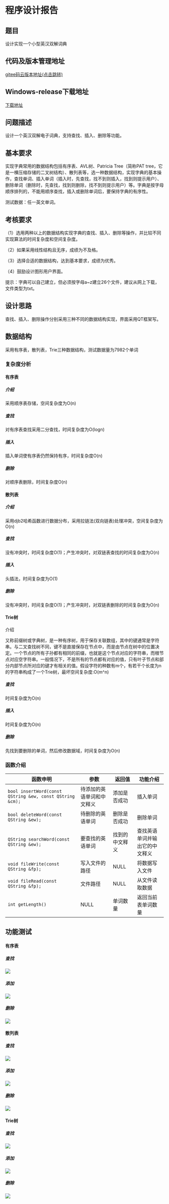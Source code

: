 # 程序设计报告


## 题目

设计实现一个小型英汉双解词典

## 代码及版本管理地址

[gitee码云版本地址(点击跳转)](https://gitee.com/wu_wen_yi/english-chinese-dictionary)

## Windows-release下载地址

[下载地址](https://gitee.com/wu_wen_yi/english-chinese-dictionary/raw/master/src/dictrealse.rar)

## **问题描述**

设计一个英汉双解电子词典，支持查找、插入、删除等功能。

## **基本要求**

实现字典常用的数据结构包括有序表、AVL树、Patricia Tree（简称PAT tree，它是一棵压缩存储的二叉树结构）、散列表等，选一种数据结构，实现字典的基本操作，查找单词、插入单词（插入时，先查找，找不到则插入，找到则提示用户）、删除单词（删除时，先查找，找到则删除，找不到则提示用户）等。字典是按字母顺序排列的，不能用顺序查找，插入或删除单词后，要保持字典的有序性。

测试数据：任一英文单词。

## **考核要求**

（1）选用两种以上的数据结构实现字典的查找、插入、删除等操作，并比较不同实现算法的时间复杂度和空间复杂度。

（2）如果采用线性结构且无序，成绩为不及格。

（3）选择合适的数据结构，达到基本要求，成绩为优秀。

（4）鼓励设计图形用户界面。

提示：字典可以自己建立，但必须按字母a~z建立26个文件，建议从网上下载，文件类型为txt。

## 设计思路

查找、插入、删除操作分别采用三种不同的数据结构实现，界面采用QT框架写。

## 数据结构

采用有序表，散列表，Trie三种数据结构，测试数据量为7982个单词

### 复杂度分析

#### 有序表

##### 介绍

采用顺序表存储，空间复杂度为O(n)

##### 查找

对有序表查找采用二分查找，时间复杂度为O(logn)

##### 插入

插入单词使有序表仍然保持有序，时间复杂度O(n)

##### 删除

对顺序表删除，时间复杂度O(n)

#### 散列表

##### 介绍

采用djb2哈希函数进行数据分布，采用拉链法(双向链表)处理冲突，空间复杂度为O(n)

##### 查找

没有冲突时，时间复杂度O(1)；产生冲突时，对双链表查找的时间复杂度为O(n)

##### 插入

头插法，时间复杂度为O(1)

##### 删除

没有冲突时，时间复杂度O(1)；产生冲突时，对双链表删除的时间复杂度为O(n)

#### Trie树

介绍

又称前缀树或字典树，是一种有序树，用于保存关联数组，其中的键通常是字符串。与二叉查找树不同，键不是直接保存在节点中，而是由节点在树中的位置决定。一个节点的所有子孙都有相同的前缀，也就是这个节点对应的字符串，而根节点对应空字符串。一般情况下，不是所有的节点都有对应的值，只有叶子节点和部分内部节点所对应的键才有相关的值。假设字符的种数有m个，有若干个长度为n的字符串构成了一个Trie树，最坏空间复杂度:O(m^n)

##### 查找

时间复杂度为O(n)

##### 插入

时间复杂度为O(n)

##### 删除

先找到要删除的单词，然后修改数据域，时间复杂度为O(n)

### 函数介绍

| 函数申明                                                 | 参数                       | 返回值         | 功能介绍                       |
| -------------------------------------------------------- | -------------------------- | -------------- | ------------------------------ |
| `bool insertWord(const QString &ew, const QString &cm);` | 待添加的英语单词和中文释义 | 添加是否成功   | 插入单词                       |
| `bool deleteWord(const QString &ew);`                    | 待删除的英语单词           | 删除是否成功   | 删除单词                       |
| `QString searchWord(const QString &ew);`                 | 要查找的英语单词           | 找到的中文释义 | 查找英语单词并输出它的中文释义 |
| `void fileWrite(const QString &fp);`                     | 写入文件的路径             | NULL           | 将数据写入文件                 |
| `void fileRead(const QString &fp);`                      | 文件路径                   | NULL           | 从文件读取数据                 |
| `int getLength()`                                        | NULL                       | 单词数量       | 返回当前表单词数量             |

## 功能测试

#### 有序表

##### 查找

![](https://gitee.com/wu_wen_yi/english-chinese-dictionary/raw/master/src/image/有序表查找.PNG)

##### 添加

![](https://gitee.com/wu_wen_yi/english-chinese-dictionary/raw/master/src/image/有序表添加.PNG)

##### 删除

![](https://gitee.com/wu_wen_yi/english-chinese-dictionary/raw/master/src/image/有序表删除.PNG)

#### 散列表

##### 查找

![](https://gitee.com/wu_wen_yi/english-chinese-dictionary/raw/master/src/image/散列表查找.PNG)

##### 添加

![](https://gitee.com/wu_wen_yi/english-chinese-dictionary/raw/master/src/image/散列表添加.PNG)

##### 删除

![](https://gitee.com/wu_wen_yi/english-chinese-dictionary/raw/master/src/image/散列表删除.PNG)

#### Trie树

##### 查找

![](https://gitee.com/wu_wen_yi/english-chinese-dictionary/raw/master/src/image/Trie%E6%A0%91%E6%9F%A5%E6%89%BE.PNG)

##### 添加

![](https://gitee.com/wu_wen_yi/english-chinese-dictionary/raw/master/src/image/Trie%E6%A0%91%E6%B7%BB%E5%8A%A0.PNG)

##### 删除

![](https://gitee.com/wu_wen_yi/english-chinese-dictionary/raw/master/src/image/Trie%E6%A0%91%E5%88%A0%E9%99%A4.PNG)
